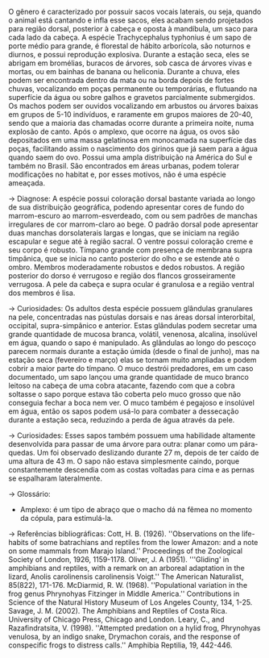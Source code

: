 ﻿O gênero é caracterizado por possuir sacos vocais laterais, ou seja, quando o animal está cantando e infla esse sacos, eles acabam sendo projetados para região dorsal, posterior à cabeça e oposta à mandíbula, um saco para cada lado da cabeça.
A espécie Trachycephalus typhonius é um sapo de porte médio para grande, é florestal de hábito arborícola, são noturnos e diurnos, e possui reprodução explosiva. Durante a estação seca, eles se abrigam em bromélias, buracos de árvores, sob casca de árvores vivas e mortas, ou em bainhas de banana ou heliconia. Durante a chuva, eles podem ser encontrada dentro da mata ou na borda depois de fortes chuvas, vocalizando em poças permanente ou temporárias, e flutuando na superfície da água ou sobre galhos e gravetos parcialmente submergidos.
Os machos podem ser ouvidos vocalizando em arbustos ou árvores baixas em grupos de 5-10 indivíduos, e raramente em grupos maiores de 20-40, sendo que a maioria das chamadas ocorre durante a primeira noite, numa explosão de canto. Após o amplexo, que ocorre na água, os ovos são depositados em uma massa gelatinosa em monocamada na superfície das poças, facilitando assim o nascimento dos girinos que já saem para a água quando saem do ovo.
Possui uma ampla distribuição na América do Sul e também no Brasil. São encontrados em áreas urbanas, podem tolerar modificações no habitat e, por esses motivos, não é uma espécie ameaçada.




-> Diagnose:
A espécie possui coloração dorsal bastante variada ao longo de sua distribuição geográfica, podendo apresentar cores de fundo do marrom-escuro ao marrom-esverdeado, com ou sem padrões de manchas irregulares de cor marrom-claro ao bege. O padrão dorsal pode apresentar duas manchas dorsolaterais largas e longas, que se iniciam na região escapular e segue até à região sacral. O ventre possui coloração creme e seu corpo é robusto. Tímpano grande com presença de membrana supra timpânica, que se inicia no canto posterior do olho e se estende até o ombro. Membros moderadamente robustos e dedos robustos. A região posterior do dorso é verrugoso e região dos flancos grosseiramente verrugosa. A pele da cabeça e supra ocular é granulosa e a região ventral dos membros é lisa.


-> Curiosidades:
Os adultos desta espécie possuem glândulas granulares na pele, concentradas nas pústulas dorsais e nas áreas dorsal interorbital, occipital, supra-simpânico e anterior. Estas glândulas podem secretar uma grande quantidade de mucosa branca, volátil, venenosa, alcalina, insolúvel em água, quando o sapo é manipulado. As glândulas ao longo do pescoço parecem normais durante a estação úmida (desde o final de junho), mas na estação seca (fevereiro e março) elas se tornam muito ampliadas e podem cobrir a maior parte do tímpano. O muco destrói predadores, em um caso documentado, um sapo lançou uma grande quantidade de muco branco leitoso na cabeça de uma cobra atacante, fazendo com que a cobra soltasse o sapo porque estava tão coberta pelo muco grosso que não conseguia fechar a boca nem ver. O muco também é pegajoso e insolúvel em água, então os sapos podem usá-lo para combater a dessecação durante a estação seca, reduzindo a perda de água através da pele.


-> Curiosidades:
Esses sapos também possuem uma habilidade altamente desenvolvida para passar de uma árvore para outra: planar como um pára-quedas. Um foi observado deslizando durante 27 m, depois de ter caído de uma altura de 43 m. O sapo não estava simplesmente caindo, porque constantemente descendia com as costas voltadas para cima e as pernas se espalharam lateralmente.


-> Glossário:
- Amplexo: é um tipo de abraço que o macho dá na fêmea no momento da cópula, para estimulá-la.


-> Referências bibliográficas:
Cott, H. B. (1926). ''Observations on the life-habits of some batrachians and reptiles from the lower Amazon: and a note on some mammals from Marajo Island.'' Proceedings of the Zoological Society of London, 1926, 1159-1178.
Oliver, J. A (1951). '''Gliding' in amphibians and reptiles, with a remark on an arboreal adaptation in the lizard, Anolis carolinensis carolinensis Voigt.'' The American Naturalist, 85(822), 171-176.
McDiarmid, R. W. (1968). ''Populational variation in the frog genus Phrynohyas Fitzinger in Middle America.'' Contributions in Science of the Natural History Museum of Los Angeles County, 134, 1-25.
Savage, J. M. (2002). The Amphibians and Reptiles of Costa Rica. University of Chicago Press, Chicago and London.
Leary, C., and Razafindratsita, V. (1998). ''Attempted predation on a hylid frog, Phrynohyas venulosa, by an indigo snake, Drymachon corais, and the response of conspecific frogs to distress calls.'' Amphibia Reptilia, 19, 442-446.